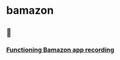 # bamazon

## :movie_camera: 

### [Functioning Bamazon app recording](https://youtu.be/ysVVjK0UjdQ)